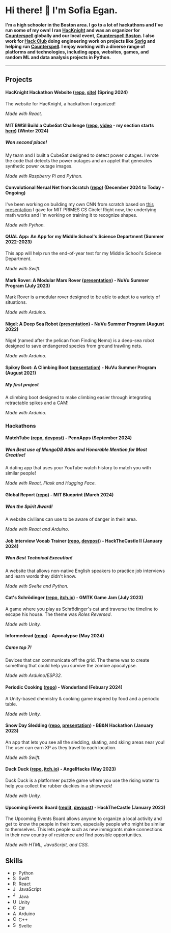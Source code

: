 # Hi there! 👋 I'm Sofia Egan.

#### I'm a high schooler in the Boston area. I go to a lot of hackathons and I've run some of my own! I ran [HacKnight](https://hacknight.co/) and was an organizer for [Counterspell](https://counterspell.hackclub.com) globally and our local event, [Counterspell Boston](https://counterspell.hackclub.com/boston). I also work for [Hack Club](https://hackclub.com) doing engineering work on projects like [Sprig](https://sprig.hackclub.com) and helping run [Counterspell](https://counterspell.hackclub.com). I enjoy working with a diverse range of platforms and technologies, including apps, websites, games, and random ML and data analysis projects in Python.

---

## Projects

#### HacKnight Hackathon Website ([repo](https://github.com/EerierGosling/HacKnight), [site](https://hacknight.co/)) (Spring 2024)
The website for HacKnight, a hackathon I organized!

_Made with React._


#### MIT BWSI Build a CubeSat Challenge ([repo](https://github.com/ItsMeNoobieboy/KnightSat), [video](https://youtu.be/pVJEY5oZk4g?si=a1RX_y11sp9JEGzc&t=9722) - my section starts [here](https://youtu.be/pVJEY5oZk4g?si=dBxargf3CjGuLSLZ&t=9988)) (Winter 2024)
##### Won second place!
My team and I built a CubeSat designed to detect power outages. I wrote the code that detects the power outages and an applet that generates synthetic power outage images.

_Made with Raspberry Pi and Python._

#### Convolutional Nerual Net from Scratch ([repo](https://github.com/EerierGosling/Convolutional-Neural-Network)) (December 2024 to Today - Ongoing)
I've been working on building my own CNN from scratch based on [this presentation](https://math.mit.edu/research/highschool/primes/materials/2024/December/2-5-Egan.pdf) I gave for MIT PRIMES CS Circle! Right now, the underlying math works and I'm working on training it to recognize shapes.

_Made with Python._


#### QUAL App: An App for my Middle School's Science Department (Summer 2022-2023)
This app will help run the end-of-year test for my Middle School's Science Department.

_Made with Swift._

#### Mark Rover: A Modular Mars Rover ([presentation](https://docs.google.com/presentation/d/1dubXn3H92zlAgE315F2llNSzRbir0hmS52xVyEhy9DI/)) - NuVu Summer Program (July 2023)
Mark Rover is a modular rover designed to be able to adapt to a variety of situations.

_Made with Arduino._

#### Nigel: A Deep Sea Robot ([presentation](https://docs.google.com/presentation/d/1hF5GwGTGZKrF80mlp128KA3_qe08fYb1O4ZtxzqGCfE)) - NuVu Summer Program (August 2022)
Nigel (named after the pelican from Finding Nemo) is a deep-sea robot designed to save endangered species from ground trawling nets.

_Made with Arduino._

#### Spikey Boot: A Climbing Boot ([presentation](https://cambridge.nuvustudio.com/posts/602793-final-presentation)) - NuVu Summer Program (August 2021)
##### My first project
A climbing boot designed to make climbing easier through integrating retractable spikes and a CAM!

_Made with Arduino._

### Hackathons

#### MatchTube ([repo](https://github.com/EerierGosling/MatchTube), [devpost](https://devpost.com/software/matchtube)) - PennApps (September 2024)
##### Won _Best use of MongoDB Atlas_ and Honorable Mention for _Most Creative_!
A dating app that uses your YouTube watch history to match you with similar people!

_Made with React, Flask and Hugging Face._

#### Global Report ([repo](https://github.com/EerierGosling/Global-Report)) - MIT Blueprint (March 2024)
##### Won the _Spirit Award_!
A website civilians can use to be aware of danger in their area.

_Made with React and Arduino._

#### Job Interview Vocab Trainer ([repo](https://github.com/ItsMeNoobieboy/HackTheCastleII), [devpost](https://devpost.com/software/job-interview-simulator)) - HackTheCastle II (January 2024)
##### Won _Best Technical Execution_!
A website that allows non-native English speakers to practice job interviews and learn words they didn't know.

_Made with Svelte and Python._

#### Cat's Schrödinger ([repo](https://github.com/EerierGosling/Cats-Schrodinger), [itch.io](https://itsmenoobieboy.itch.io/cats-schrodinger)) - GMTK Game Jam (July 2023)
A game where you play as Schrödinger's cat and traverse the timeline to escape his house. The theme was _Roles Reversed_.

_Made with Unity._

#### Informedead ([repo](https://github.com/EerierGosling/Informedead)) - Apocalypse (May 2024)
##### Came top 7!
Devices that can communicate off the grid. The theme was to create something that could help you survive the zombie apocalypse.

_Made with Arduino/ESP32._

#### Periodic Cooking ([repo](https://github.com/EerierGosling/Periodic-Cooking)) - Wonderland (Febuary 2024)
A Unity-based chemistry & cooking game inspired by food and a periodic table.

_Made with Unity._

#### Snow Day Sledding ([repo](https://github.com/EerierGosling/Snow-Day-Sledding), [presentation](https://docs.google.com/presentation/d/1acBdPOdk9REWFreQ4EXicJParBPiaYJC-Tnyn3GmBP0/edit?usp=sharing)) - BB&N Hackathon (January 2023)
An app that lets you see all the sledding, skating, and skiing areas near you! The user can earn XP as they travel to each location.

_Made with Swift._

#### Duck Duck ([repo](https://github.com/EerierGosling/Duck-Duck), [itch.io](https://eeriergosling.itch.io/duckduck)) - AngelHacks (May 2023)
Duck Duck is a platformer puzzle game where you use the rising water to help you collect the rubber duckies in a shipwreck!

_Made with Unity._

#### Upcoming Events Board ([replit](https://replit.com/@SofiaEgan/Nobles-Hackathon?v=1), [devpost](https://devpost.com/software/upcoming-events-board)) - HackTheCastle (January 2023)
The Upcoming Events Board allows anyone to organize a local activity and get to know the people in their town, especially people who might be similar to themselves. This lets people such as new immigrants make connections in their new country of residence and find possible opportunities. 

_Made with HTML, JavaScript, and CSS._

## Skills

- <img src="https://upload.wikimedia.org/wikipedia/commons/thumb/c/c3/Python-logo-notext.svg/1869px-Python-logo-notext.svg.png" alt="Python Logo" style="display: inline-block; vertical-align: middle;" width="14" height="14"> Python
- <img src="https://developer.apple.com/assets/elements/icons/swift/swift-96x96_2x.png" alt="Swift Logo" width="14" height="14"> Swift
- <img src="https://upload.wikimedia.org/wikipedia/commons/thumb/a/a7/React-icon.svg/2300px-React-icon.svg.png" alt="React Logo" width="14" height="14"> React
- <img src="https://upload.wikimedia.org/wikipedia/commons/thumb/9/99/Unofficial_JavaScript_logo_2.svg/1920px-Unofficial_JavaScript_logo_2.svg.png" alt="JavaScript Logo" width="14" height="14"> JavaScript
- <img src="https://static-00.iconduck.com/assets.00/java-icon-756x1024-si1cd6qx.png" alt="Java Logo" width="14" height="20"> Java
- <img src="https://companieslogo.com/img/orig/U-ea48bc1d.png?t=1634728034" alt="Unity Logo" width="14" height="15"> Unity
- <img src="https://upload.wikimedia.org/wikipedia/commons/thumb/b/bd/Logo_C_sharp.svg/1200px-Logo_C_sharp.svg.png" alt="C# Logo" width="14" height="16"> C#
- <img src="https://brandslogos.com/wp-content/uploads/images/large/arduino-logo-1.png" alt="Arduino Logo" width="14" height="14"> Arduino
- <img src="https://upload.wikimedia.org/wikipedia/commons/thumb/1/18/ISO_C%2B%2B_Logo.svg/1822px-ISO_C%2B%2B_Logo.svg.png" alt="C++ Logo" width="14" height="16"> C++
- <img src="https://upload.wikimedia.org/wikipedia/commons/thumb/1/1b/Svelte_Logo.svg/1200px-Svelte_Logo.svg.png" alt="Svelte Logo" width="14" height="16"> Svelte
